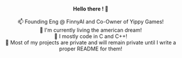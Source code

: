 <p align='center'>
	<br />
	<b>Hello there ! 👋</b><br />
	<br />
	📫 Founding Eng @ FinnyAI and Co-Owner of Yippy Games!<br />
	🔭 I'm currently living the american dream!<br />
	🌱 I mostly code in C and C++!</a></b><br />
	💬 Most of my projects are private and will remain private until I write a proper README for them!<br />
	<br />
</p>
